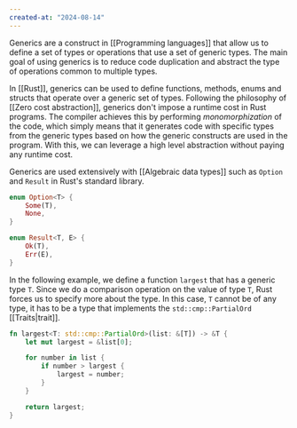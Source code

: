 ```yaml
---
created-at: "2024-08-14"
---
```


Generics are a construct in [[Programming languages]] that allow us to define a set of types or operations that use a set of generic types. The main goal of using generics is to reduce code duplication and abstract the type of operations common to multiple types.

In [[Rust]], generics can be used to define functions, methods, enums and structs that operate over a generic set of types. Following the philosophy of [[Zero cost abstraction]], generics don't impose a runtime cost in Rust programs. The compiler achieves this by performing _monomorphization_ of the code, which simply means that it generates code with specific types from the generic types based on how the generic constructs are used in the program. With this, we can leverage a high level abstraction without paying any runtime cost.

Generics are used extensively with [[Algebraic data types]] such as `Option` and `Result` in Rust's standard library.

```rust
enum Option<T> {
    Some(T),
    None,
}

enum Result<T, E> {
    Ok(T),
    Err(E),
}
```

In the following example, we define a function `largest` that has a generic type `T`. Since we do a comparison operation on the value of type `T`, Rust forces us to specify more about the type. In this case, `T` cannot be of any type, it has to be a type that implements the `std::cmp::PartialOrd` [[Traits|trait]].

```rust
fn largest<T: std::cmp::PartialOrd>(list: &[T]) -> &T {
    let mut largest = &list[0];

    for number in list {
        if number > largest {
            largest = number;
        }
    }

    return largest;
}
```
